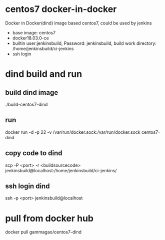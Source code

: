 # centos7 docker-in-docker
Docker in Docker(dind) image based centos7, could be used by jenkins
- base image: centos7 
- docker18.03.0-ce
- builtin user:jenkinsbuild, Password: jenkinsbuild, build work directory: /home/jenkinsbuild/ci-jenkins
- ssh login

# dind build and run

## build dind image
./build-centos7-dind

## run
docker run -d -p 22 -v /var/run/docker.sock:/var/run/docker.sock centos7-dind  

## copy code to dind
scp -P \<port\> -r \<buildsourcecode\> jenkinsbuild@localhost:/home/jenkinsbuild/ci-jenkins/  

## ssh login dind
ssh -p \<port\> jenkinsbuild@localhost  


# pull from docker hub
docker pull gammagao/centos7-dind  

